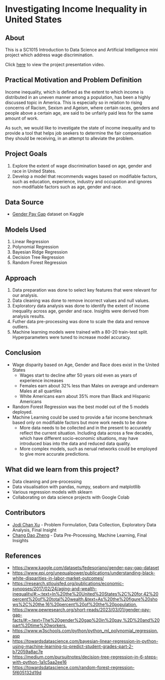 # Investigating Income Inequality in United States
## About
This is a SC1015 Introduction to Data Science and Artificial Intelligence mini project which address wage discrimination. 

Click [here](https://youtu.be/2qixYxslC-k) to view the project presentation video.

## Practical Motivation and Problem Definition
Income inequality, which is defined as the extent to which income is distributed in an uneven manner among a population, has been a highly discussed topic in America. This is especially so in relation to rising concerns of Racism, Sexism and Ageism, where certain races, genders and people above a certain age, are said to be unfairly paid less for the same amount of work.

As such, we would like to investigate the state of income inequality and to provide a tool that helps job seekers to determine the fair compensation they should be receiving, in an attempt to alleviate the problem.

## Project Goals
1. Explore the extent of wage discrimination based on age, gender and race in United States.
2. Develop a model that recommends wages based on modifiable factors, such as education, experience, industry and occupation and ignores non-modifiable factors such as age, gender and race. 

## Data Source 
- [Gender Pay Gap](https://www.kaggle.com/datasets/fedesoriano/gender-pay-gap-dataset) dataset on Kaggle

## Models Used
1. Linear Regression
2. Polynomial Regression
3. Bayesian Ridge Regression
4. Decision Tree Regression
5. Random Forest Regression

## Approach 
1. Data preparation was done to select key features that were relevant for our analysis.
2. Data cleaning was done to remove incorrect values and null values.
3. Exploratory data analysis was done to identify the extent of income inequality across age, gender and race. Insights were derived from analysis results.
4. Futher data pre-processing was done to scale the data and remove outliers.
5. Machine learning models were trained with a 80-20 train-test split. Hyperparameters were tuned to increase model accuracy. 

## Conclusion
- Wage disparity based on Age, Gender and Race does exist in the United States
    - Wages start to decline after 50 years old even as years of experience increases
    - Females earn about 32% less than Males on average and underearn Males at all quartiles
    - White Americans earn about 35% more than Black and Hispanic Americans
- Random Forest Regression was the best model out of the 5 models deployed.
- Machine Learning could be used to provide a fair income benchmark based only on modifiable factors but more work needs to be done
    - More data needs to be collected and in the present to accurately reflect the current situation. Including data across a few decades, which have different socio-economic situations, may have introduced bias into the data and reduced data quality. 
    - More complex models, such as nerual networks could be employed to give more accurate predictions. 


## What did we learn from this project?
- Data cleaning and pre-processing 
- Data visualisation with pandas, numpy, seaborn and matplotllib 
- Various regression models with sklearn 
- Collaborating on data science projects with Google Colab

## Contributors 
- [Jodi Chan Xu](https://github.com/isjods) - Problem Formulation, Data Collection, Exploratory Data Analysis, Final Insight
- [Chang Dao Zheng](https://github.com/changdaozheng) - Data Pre-Processing, Machine Learning, Final Insights

## References
- <https://www.kaggle.com/datasets/fedesoriano/gender-pay-gap-dataset>
- <https://www.epi.org/unequalpower/publications/understanding-black-white-disparities-in-labor-market-outcomes/>
- <https://research.stlouisfed.org/publications/economic-synopses/2017/02/24/aging-and-wealth-inequality/#:~:text=In%20the%20United%20States%2C%20for,42%20percent%20of%20total%20wealth.&text=As%20the%20figure%20shows%2C%20the,16%20percent%20of%20the%20population.>
- <https://www.pewresearch.org/short-reads/2023/03/01/gender-pay-gap-facts/#:~:text=The%20gender%20gap%20in%20pay,%2D%20and%20part%2Dtime%20workers.>
- <https://www.w3schools.com/python/python_ml_polynomial_regression.asp>
- <https://towardsdatascience.com/bayesian-linear-regression-in-python-using-machine-learning-to-predict-student-grades-part-2-b72059a8ac7e>
- <https://medium.com/pursuitnotes/decision-tree-regression-in-6-steps-with-python-1a1c5aa2ee16>
- <https://towardsdatascience.com/random-forest-regression-5f605132d19d>
